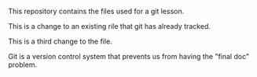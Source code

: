 This repository contains the files used for a git lesson.

This is a change to an existing rile that git has already tracked.

This is a third change to the file.

Git is a version control system that prevents us from having the "final doc" problem.

